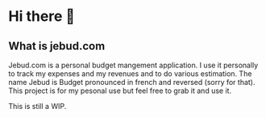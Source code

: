 # Hi there 👋


## What is jebud.com
Jebud.com is a personal budget mangement application. I use it personally to track my expenses and my revenues and to do various estimation. The name Jebud is Budget pronounced in french and reversed (sorry for that). This project is for my pesonal use but feel free to grab it and use it.

This is still a WIP.

